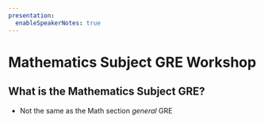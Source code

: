 ```yaml
---
presentation:
  enableSpeakerNotes: true
---
```


<!-- slide -->

# Mathematics Subject GRE Workshop


<!-- slide -->

## What is the Mathematics Subject GRE?
- Not the same as the Math section *general* GRE
